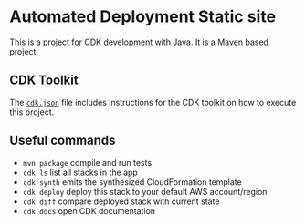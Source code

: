 # Automated Deployment Static site

This is a project for CDK development with Java.
It is a [Maven](https://maven.apache.org/) based project.

## CDK Toolkit

The [`cdk.json`](./cdk.json) file includes instructions for the CDK toolkit on how to execute this project.

## Useful commands

 * `mvn package`     compile and run tests
 * `cdk ls`          list all stacks in the app
 * `cdk synth`       emits the synthesized CloudFormation template
 * `cdk deploy`      deploy this stack to your default AWS account/region
 * `cdk diff`        compare deployed stack with current state
 * `cdk docs`        open CDK documentation



